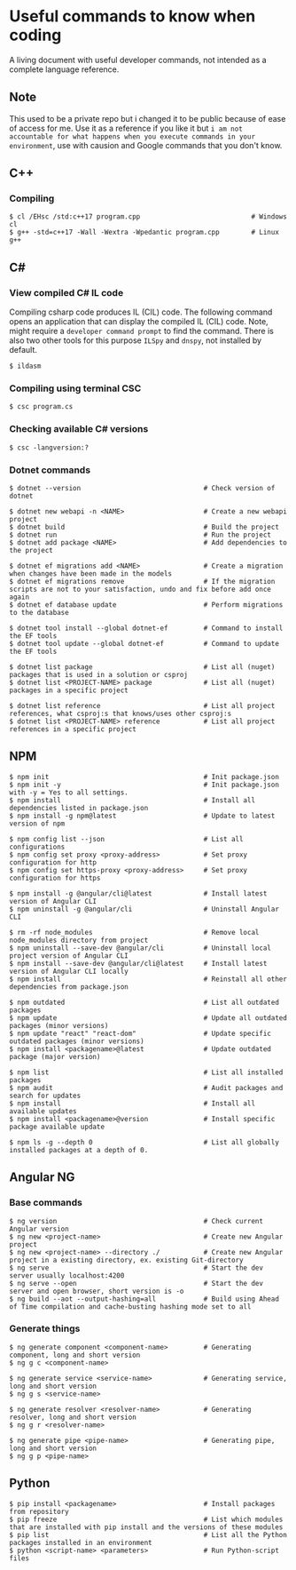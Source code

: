 # Useful commands to know when coding
A living document with useful developer commands, not intended as a complete language reference.

## Note
This used to be a private repo but i changed it to be public because of ease of access for me. Use it as a reference if you like it but `i am not accountable for what happens when you execute commands in your environment`, use with causion and Google commands that you don't know.

## C++
### Compiling
```
$ cl /EHsc /std:c++17 program.cpp                            # Windows cl
$ g++ -std=c++17 -Wall -Wextra -Wpedantic program.cpp        # Linux g++
```

## C#
### View compiled C# IL code
Compiling csharp code produces IL (CIL) code. The following command opens an application that can display the compiled IL (CIL) code. Note, might require a `developer command prompt` to find the command. There is also two other tools for this purpose `ILSpy` and `dnspy`, not installed by default.
```
$ ildasm
```

### Compiling using terminal CSC
```
$ csc program.cs
```

### Checking available C# versions
```
$ csc -langversion:?
```

### Dotnet commands
```
$ dotnet --version                               # Check version of dotnet

$ dotnet new webapi -n <NAME>                    # Create a new webapi project
$ dotnet build                                   # Build the project
$ dotnet run                                     # Run the project
$ dotnet add package <NAME>                      # Add dependencies to the project

$ dotnet ef migrations add <NAME>                # Create a migration when changes have been made in the models
$ dotnet ef migrations remove                    # If the migration scripts are not to your satisfaction, undo and fix before add once again
$ dotnet ef database update                      # Perform migrations to the database

$ dotnet tool install --global dotnet-ef         # Command to install the EF tools
$ dotnet tool update --global dotnet-ef          # Command to update the EF tools

$ dotnet list package                            # List all (nuget) packages that is used in a solution or csproj
$ dotnet list <PROJECT-NAME> package             # List all (nuget) packages in a specific project

$ dotnet list reference                          # List all project references, what csproj:s that knows/uses other csproj:s
$ dotnet list <PROJECT-NAME> reference           # List all project references in a specific project
```

## NPM
```
$ npm init                                       # Init package.json
$ npm init -y                                    # Init package.json with -y = Yes to all settings.
$ npm install                                    # Install all dependencies listed in package.json
$ npm install -g npm@latest                      # Update to latest version of npm

$ npm config list --json                         # List all configurations
$ npm config set proxy <proxy-address>           # Set proxy configuration for http
$ npm config set https-proxy <proxy-address>     # Set proxy configuration for https

$ npm install -g @angular/cli@latest             # Install latest version of Angular CLI
$ npm uninstall -g @angular/cli                  # Uninstall Angular CLI

$ rm -rf node_modules                            # Remove local node_modules directory from project
$ npm uninstall --save-dev @angular/cli          # Uninstall local project version of Angular CLI
$ npm install --save-dev @angular/cli@latest     # Install latest version of Angular CLI locally
$ npm install                                    # Reinstall all other dependencies from package.json

$ npm outdated                                   # List all outdated packages
$ npm update                                     # Update all outdated packages (minor versions)
$ npm update "react" "react-dom"                 # Update specific outdated packages (minor versions)
$ npm install <packagename>@latest               # Update outdated package (major version)

$ npm list                                       # List all installed packages 
$ npm audit                                      # Audit packages and search for updates
$ npm install                                    # Install all available updates
$ npm install <packagename>@version              # Install specific package available update

$ npm ls -g --depth 0                            # List all globally installed packages at a depth of 0.
```

## Angular NG
### Base commands
```
$ ng version                                     # Check current Angular version
$ ng new <project-name>                          # Create new Angular project
$ ng new <project-name> --directory ./           # Create new Angular project in a existing directory, ex. existing Git-directory
$ ng serve                                       # Start the dev server usually localhost:4200
$ ng serve --open                                # Start the dev server and open browser, short version is -o
$ ng build --aot --output-hashing=all            # Build using Ahead of Time compilation and cache-busting hashing mode set to all
```

### Generate things
```
$ ng generate component <component-name>         # Generating component, long and short version
$ ng g c <component-name>

$ ng generate service <service-name>             # Generating service, long and short version
$ ng g s <service-name>

$ ng generate resolver <resolver-name>           # Generating resolver, long and short version
$ ng g r <resolver-name>

$ ng generate pipe <pipe-name>                   # Generating pipe, long and short version
$ ng g p <pipe-name>
```

## Python
```
$ pip install <packagename>                      # Install packages from repository
$ pip freeze                                     # List which modules that are installed with pip install and the versions of these modules
$ pip list                                       # List all the Python packages installed in an environment
$ python <script-name> <parameters>              # Run Python-script files
```
